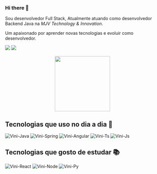 ### Hi there 👋

Sou desenvolvedor Full Stack, Atualmente atuando como desenvolvedor Backend Java na *MJV Technology & Innovation*.

Um apaixonado por aprender novas tecnologias e evoluir como desenvolvedor.

<div>
  <a href="https://www.linkedin.com/in/viniciuspadovam57a3b/" target="_blank"><img src="https://img.shields.io/badge/LinkedIn-0077B5?style=for-the-badge&logo=linkedin&logoColor=white" /></a>
  <a href="mailto:viniciuspadovam.contato@gmail.com"  target="_blank"><img src="https://img.shields.io/badge/Gmail-D14836?style=for-the-badge&logo=gmail&logoColor=white" /></a>
</div>

<br/>

<div align="center">
  <img height="180em" src="https://github-readme-stats.vercel.app/api?username=viniciuspadovam&show_icons=true&theme=dracula&include_all_commits=true&count_private=true&hide=contribs,issues&locale=pt-br"/>
</div>
 
## Tecnologias que uso no dia a dia 📝

<span>
  <img alt="Vini-Java" src="https://img.shields.io/badge/Java-ED8B00?style=for-the-badge&logo=java&logoColor=white" />
  <img alt="Vini-Spring" src="https://img.shields.io/badge/Spring-6DB33F?style=for-the-badge&logo=spring&logoColor=white" />
  <img alt="Vini-Angular" src="https://img.shields.io/badge/Angular-DD0031?style=for-the-badge&logo=angular&logoColor=white" />
  <img alt="Vini-Ts" src="https://img.shields.io/badge/TypeScript-007ACC?style=for-the-badge&logo=typescript&logoColor=white" />
  <img alt="Vini-Js" src="https://img.shields.io/badge/JavaScript-F7DF1E?style=for-the-badge&logo=javascript&logoColor=black" />
</span>

## Tecnologias que gosto de estudar 📚

<span>
  <img alt="Vini-React" src="https://img.shields.io/badge/React-20232A?style=for-the-badge&logo=react&logoColor=61DAFB" />
  <img alt="Vini-Node" src="https://img.shields.io/badge/Node.js-43853D?style=for-the-badge&logo=node.js&logoColor=white" />
  <img alt="Vini-Py" src="https://img.shields.io/badge/Python-3776AB?style=for-the-badge&logo=python&logoColor=white" />   
</span>
